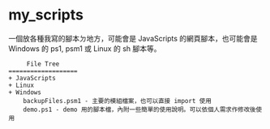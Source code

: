 # my_scripts

一個放各種我寫的腳本ㄉ地方，可能會是 JavaScripts 的網頁腳本，也可能會是 Windows 的 ps1, psm1 或 Linux 的 sh 腳本等。

```
     File Tree
===================
+ JavaScripts
+ Linux
+ Windows
    backupFiles.psm1 - 主要的模組檔案，也可以直接 import 使用
    demo.ps1 - demo 用的腳本檔，內附一些簡單的使用說明。可以依個人需求作修改後使用